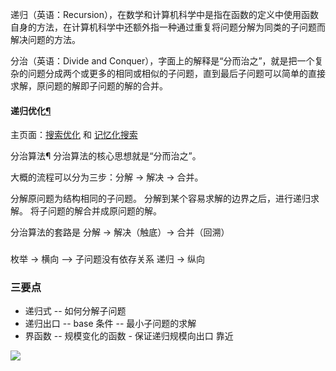 递归（英语：Recursion），在数学和计算机科学中是指在函数的定义中使用函数自身的方法，在计算机科学中还额外指一种通过重复将问题分解为同类的子问题而解决问题的方法。

分治（英语：Divide and Conquer），字面上的解释是“分而治之”，就是把一个复杂的问题分成两个或更多的相同或相似的子问题，直到最后子问题可以简单的直接求解，原问题的解即子问题的解的合并。

#### 递归优化[¶](https://oi-wiki.org/basic/divide-and-conquer/#_6)

主页面：[搜索优化](https://oi-wiki.org/search/opt/) 和 [记忆化搜索](https://oi-wiki.org/dp/memo/)

分治算法¶
分治算法的核心思想就是“分而治之”。

大概的流程可以分为三步：分解 -> 解决 -> 合并。

分解原问题为结构相同的子问题。
分解到某个容易求解的边界之后，进行递归求解。
将子问题的解合并成原问题的解。

分治算法的套路是 分解 -> 解决（触底）-> 合并（回溯）

###

枚举 -> 横向 --> 子问题没有依存关系
递归 -> 纵向

### 三要点

- 递归式 -- 如何分解子问题
- 递归出口 -- base 条件 -- 最小子问题的求解
- 界函数 -- 规模变化的函数 - 保证递归规模向出口 靠近


![](images/2021-10-10-21-15-20.png)
